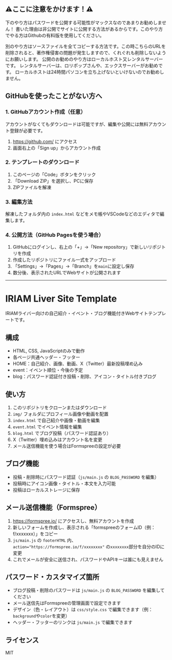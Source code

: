 ## ⚠️ここに注意をかけます！⚠️
下のやり方はパスワードを公開する可能性がマックスなのであまりお勧めしません！
書いた理由は非公開でサイトに公開する方法があるからです。このやり方でやる方はGithubの有料版を使用してください。

別のやり方はソースファイルを全てコピーする方法です。この時こちらのURLを削除されると、著作権侵害の問題が発生しますので、くれぐれも削除しないようにお願いします。
公開のお勧めのやり方はローカルホスト又レンタルサーバーです。
レンタルサーバーは、ロリポップさんや、エックスサーバーがお勧めです。
ローカルホストは24時間パソコンを立ち上げないといけないのでお勧めしません。

## GitHubを使ったことがない方へ

### 1. GitHubアカウント作成（任意）
アカウントがなくてもダウンロードは可能ですが、編集や公開には無料アカウント登録が必要です。
1. https://github.com/ にアクセス
2. 画面右上の「Sign up」からアカウント作成

### 2. テンプレートのダウンロード
1. このページの「Code」ボタンをクリック
2. 「Download ZIP」を選択し、PCに保存
3. ZIPファイルを解凍

### 3. 編集方法
解凍したフォルダ内の `index.html` などをメモ帳やVSCodeなどのエディタで編集します。

### 4. 公開方法（GitHub Pagesを使う場合）
1. GitHubにログインし、右上の「+」→「New repository」で新しいリポジトリを作成
2. 作成したリポジトリにファイル一式をアップロード
3. 「Settings」→「Pages」→「Branch」を`main`に設定し保存
4. 数分後、表示されたURLでWebサイトが公開されます

---

# IRIAM Liver Site Template

IRIAMライバー向けの自己紹介・イベント・ブログ機能付きWebサイトテンプレートです。

## 構成
- HTML, CSS, JavaScriptのみで動作
- 各ページ共通ヘッダー・フッター
- HOME：自己紹介、画像、動画、X（Twitter）最新投稿埋め込み
- event：イベント順位・今後の予定
- blog：パスワード認証付き投稿・削除、アイコン・タイトル付きブログ

## 使い方
1. このリポジトリをクローンまたはダウンロード
2. `img/` フォルダにプロフィール画像や動画を配置
3. `index.html` で自己紹介や画像・動画を編集
4. `event.html` でイベント情報を編集
5. `blog.html` でブログ投稿（パスワード認証あり）
6. X（Twitter）埋め込みはアカウント名を変更
7. メール送信機能を使う場合はFormspreeの設定が必要

## ブログ機能
- 投稿・削除時にパスワード認証（`js/main.js` の `BLOG_PASSWORD` を編集）
- 投稿時にアイコン画像・タイトル・本文を入力可能
- 投稿はローカルストレージに保存


## メール送信機能（Formspree）
1. https://formspree.io/ にアクセスし、無料アカウントを作成
2. 新しいフォームを作成し、表示される「formspreeのフォームID（例：f/xxxxxxx）」をコピー
3. `js/main.js` の `footerHTML` 内、`action="https://formspree.io/f/xxxxxxxx"` の`xxxxxxxx`部分を自分のIDに変更
4. これでメールが安全に送信され、パスワードやAPIキーは誰にも見えません

## パスワード・カスタマイズ箇所
- ブログ投稿・削除のパスワードは `js/main.js` の `BLOG_PASSWORD` を編集してください
- メール送信先はFormspreeの管理画面で設定できます
- デザイン（色・レイアウト）は `css/style.css` で編集できます（例：`background`や`color`を変更）
- ヘッダー・フッターのリンクは `js/main.js` で編集できます

## ライセンス
MIT
